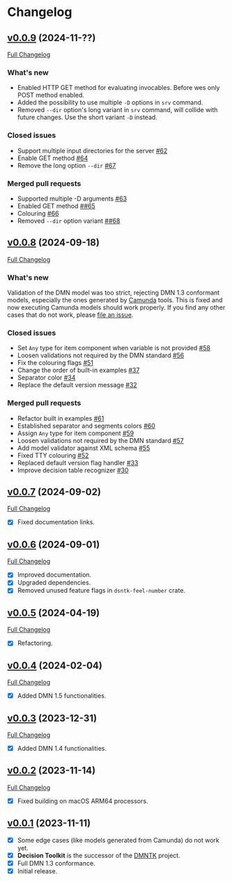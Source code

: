 # Changelog

## [v0.0.9](https://github.com/DecisionToolkit/dsntk-rs/tree/v0.0.9) (2024-11-??)

[Full Changelog](https://github.com/DecisionToolkit/dsntk-rs/compare/v0.0.8...v0.0.9)

### What's new

- Enabled HTTP GET method for evaluating invocables. Before wes only POST method enabled.
- Added the possibility to use multiple `-D` options in `srv` command.
- Removed `--dir` option's long variant in `srv` command, will collide with future changes.
  Use the short variant `-D` instead.

### Closed issues

- Support multiple input directories for the server [\#62](https://github.com/DecisionToolkit/dsntk-rs/issues/62)
- Enable GET method [\#64](https://github.com/DecisionToolkit/dsntk-rs/issues/64)
- Remove the long option `--dir` [\#67](https://github.com/DecisionToolkit/dsntk-rs/issues/67)

### Merged pull requests

- Supported multiple -D arguments [\#63](https://github.com/DecisionToolkit/dsntk-rs/issues/63)
- Enabled GET method [\##65](https://github.com/DecisionToolkit/dsntk-rs/issues/65)
- Colouring [\#66](https://github.com/DecisionToolkit/dsntk-rs/issues/66)
- Removed `--dir` option variant [\##68](https://github.com/DecisionToolkit/dsntk-rs/issues/68)

## [v0.0.8](https://github.com/DecisionToolkit/dsntk-rs/tree/v0.0.8) (2024-09-18)

[Full Changelog](https://github.com/DecisionToolkit/dsntk-rs/compare/v0.0.7...v0.0.8)

### What's new

Validation of the DMN model was too strict, rejecting DMN 1.3 conformant models,
especially the ones generated by [Camunda](https://bpmn.io/) tools. This is fixed
and now executing Camunda models should work properly. If you find any other cases
that do not work, please [file an issue](https://github.com/DecisionToolkit/dsntk-rs/issues).

### Closed issues

- Set `Any` type for item component when variable is not provided [\#58](https://github.com/DecisionToolkit/dsntk-rs/issues/58)
- Loosen validations not required by the DMN standard [\#56](https://github.com/DecisionToolkit/dsntk-rs/issues/56)
- Fix the colouring flags [\#51](https://github.com/DecisionToolkit/dsntk-rs/issues/51)
- Change the order of built-in examples [\#37](https://github.com/DecisionToolkit/dsntk-rs/issues/37)
- Separator color [\#34](https://github.com/DecisionToolkit/dsntk-rs/issues/34)
- Replace the default version message [\#32](https://github.com/DecisionToolkit/dsntk-rs/issues/32)

### Merged pull requests

- Refactor built in examples [\#61](https://github.com/DecisionToolkit/dsntk-rs/pull/61)
- Established separator and segments colors [\#60](https://github.com/DecisionToolkit/dsntk-rs/pull/60)
- Assign `Any` type for item component [\#59](https://github.com/DecisionToolkit/dsntk-rs/pull/59)
- Loosen validations not required by the DMN standard [\#57](https://github.com/DecisionToolkit/dsntk-rs/pull/57)
- Add model validator against XML schema [\#55](https://github.com/DecisionToolkit/dsntk-rs/pull/55)
- Fixed TTY colouring [\#52](https://github.com/DecisionToolkit/dsntk-rs/pull/52)
- Replaced default version flag handler [\#33](https://github.com/DecisionToolkit/dsntk-rs/pull/33)
- Improve decision table recognizer [\#30](https://github.com/DecisionToolkit/dsntk-rs/pull/30)

## [v0.0.7](https://github.com/DecisionToolkit/dsntk-rs/tree/v0.0.7) (2024-09-02)

[Full Changelog](https://github.com/DecisionToolkit/dsntk-rs/compare/v0.0.6...v0.0.7)

- [x] Fixed documentation links.

## [v0.0.6](https://github.com/DecisionToolkit/dsntk-rs/tree/v0.0.6) (2024-09-01)

[Full Changelog](https://github.com/DecisionToolkit/dsntk-rs/compare/v0.0.5...v0.0.6)

- [x] Improved documentation.
- [x] Upgraded dependencies.
- [x] Removed unused feature flags in `dsntk-feel-number` crate.

## [v0.0.5](https://github.com/DecisionToolkit/dsntk-rs/tree/v0.0.5) (2024-04-19)

[Full Changelog](https://github.com/DecisionToolkit/dsntk-rs/compare/v0.0.4...v0.0.5)

- [x] Refactoring.

## [v0.0.4](https://github.com/DecisionToolkit/dsntk-rs/tree/v0.0.4) (2024-02-04)

[Full Changelog](https://github.com/DecisionToolkit/dsntk-rs/compare/v0.0.3...v0.0.4)

- [x] Added DMN 1.5 functionalities.

## [v0.0.3](https://github.com/DecisionToolkit/dsntk-rs/tree/v0.0.3) (2023-12-31)

[Full Changelog](https://github.com/DecisionToolkit/dsntk-rs/compare/v0.0.2...v0.0.3)

- [x] Added DMN 1.4 functionalities.

## [v0.0.2](https://github.com/DecisionToolkit/dsntk-rs/tree/v0.0.2) (2023-11-14)

[Full Changelog](https://github.com/DecisionToolkit/dsntk-rs/compare/v0.0.1...v0.0.2)

- [x] Fixed building on macOS ARM64 processors.

## [v0.0.1](https://github.com/DecisionToolkit/dsntk-rs/tree/v0.0.1) (2023-11-11)

- [x] Some edge cases (like models generated from Camunda) do not work yet.
- [x] **Decision Toolkit** is the successor of the [DMNTK](https://github.com/dmntk) project.
- [x] Full DMN 1.3 conformance.
- [x] Initial release.
